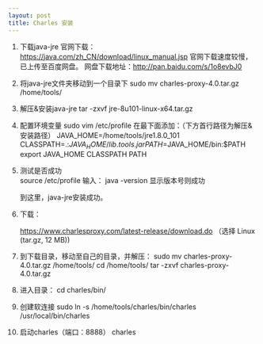 ```yaml
---
layout: post
title: Charles 安装
---
```



1. 下载java-jre
    官网下载： https://java.com/zh_CN/download/linux_manual.jsp
    官网下载速度较慢，已上传至百度网盘。
    网盘下载地址：http://pan.baidu.com/s/1o8evbJ0

2. 将java-jre文件夹移动到一个目录下
    sudo mv charles-proxy-4.0.tar.gz /home/tools/

3. 解压&安装java-jre
    tar -zxvf jre-8u101-linux-x64.tar.gz

4. 配置环境变量
    sudo vim /etc/profile
    在最下面添加：（下方首行路径为解压&安装路径）
    JAVA_HOME=/home/tools/jre1.8.0_101
    CLASSPATH=.:$JAVA_HOME/lib.tools.jar
    PATH=$JAVA_HOME/bin:$PATH
    export JAVA_HOME CLASSPATH PATH

5. 测试是否成功	
    source /etc/profile
    输入： java -version
    显示版本号则成功
        
    到这里，java-jre安装成功。

6. 下载：

    https://www.charlesproxy.com/latest-release/download.do
   （选择 Linux (tar.gz, 12 MB))

7. 到下载目录，移动至自己的目录，并解压：
    sudo mv charles-proxy-4.0.tar.gz /home/tools/
    cd /home/tools/
    tar -zxvf charles-proxy-4.0.tar.gz

8. 进入目录：
    cd charles/bin/
   
9. 创建软连接
     sudo ln -s /home/tools/charles/bin/charles /usr/local/bin/charles

10. 启动charles（端口：8888）
    charles
